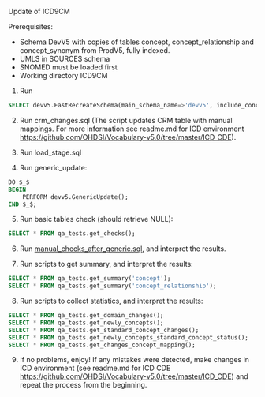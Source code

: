 Update of ICD9CM

Prerequisites:
- Schema DevV5 with copies of tables concept, concept_relationship and concept_synonym from ProdV5, fully indexed. 
- UMLS in SOURCES schema
- SNOMED must be loaded first
- Working directory ICD9CM

1. Run 
```sql
SELECT devv5.FastRecreateSchema(main_schema_name=>'devv5', include_concept_ancestor=>true, include_deprecated_rels=>true, include_synonyms=>true);
```
2. Run crm_changes.sql (The script updates CRM table with manual mappings. For more information see readme.md for ICD environment https://github.com/OHDSI/Vocabulary-v5.0/tree/master/ICD_CDE).

3. Run load_stage.sql

4. Run generic_update:
```sql
DO $_$
BEGIN
	PERFORM devv5.GenericUpdate();
END $_$;
```
5. Run basic tables check (should retrieve NULL):
```sql
SELECT * FROM qa_tests.get_checks();
```

6. Run [manual_checks_after_generic.sql](https://github.com/OHDSI/Vocabulary-v5.0/blob/master/working/manual_checks_after_generic.sql), and interpret the results.

7. Run scripts to get summary, and interpret the results:
```sql
SELECT * FROM qa_tests.get_summary('concept');
SELECT * FROM qa_tests.get_summary('concept_relationship');
```
8. Run scripts to collect statistics, and interpret the results:
```sql
SELECT * FROM qa_tests.get_domain_changes();
SELECT * FROM qa_tests.get_newly_concepts();
SELECT * FROM qa_tests.get_standard_concept_changes();
SELECT * FROM qa_tests.get_newly_concepts_standard_concept_status();
SELECT * FROM qa_tests.get_changes_concept_mapping();
```
9. If no problems, enjoy! If any mistakes were detected, make changes in ICD environment (see readme.md for ICD CDE https://github.com/OHDSI/Vocabulary-v5.0/tree/master/ICD_CDE) and repeat the process from the beginning.
